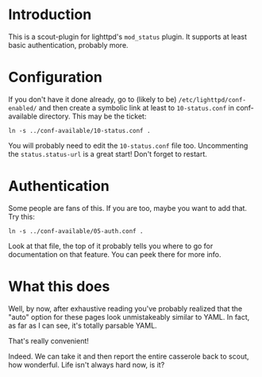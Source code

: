 # Introduction

This is a scout-plugin for lighttpd's `mod_status` plugin. It supports at least basic authentication, probably more.

# Configuration

If you don't have it done already, go to (likely to be) `/etc/lighttpd/conf-enabled/` and then create a symbolic link
at least to `10-status.conf` in conf-available directory.  This may be the ticket:

    ln -s ../conf-available/10-status.conf .

You will probably need to edit the `10-status.conf` file too. Uncommenting the `status.status-url` is a great start! Don't forget to restart.

# Authentication

Some people are fans of this.  If you are too, maybe you want to add that. Try this:

    ln -s ../conf-available/05-auth.conf .

Look at that file, the top of it probably tells you where to go for documentation on that feature.  You can
peek there for more info.

# What this does

Well, by now, after exhaustive reading you've probably realized that the "auto" option for these pages look
unmistakeably similar to YAML.  In fact, as far as I can see, it's totally parsable YAML.  

That's really convenient!

Indeed. We can take it and then report the entire casserole back to scout, how wonderful. Life isn't always hard now, is it?
